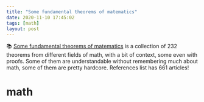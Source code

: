 ```yaml
---
title: "Some fundamental theorems of matematics"
date: 2020-11-10 17:45:02
tags: [math]
layout: post
---
```


📚 [Some fundamental theorems of matematics](http://people.math.harvard.edu/~knill/graphgeometry/papers/fundamental.pdf) is a collection of 232 theorems from different fields of math, with a bit of context, some even with proofs. Some of them are understandable without remembering much about math, some of them are pretty hardcore. References list has 661 articles!

# math
